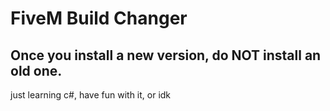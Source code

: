 # FiveM Build Changer

## Once you install a new version, do NOT install an old one.

 just learning c#, have fun with it, or idk
